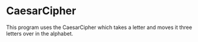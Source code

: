 # CaesarCipher
This program uses the CaesarCipher which takes a letter and moves it three letters over in the alphabet.
